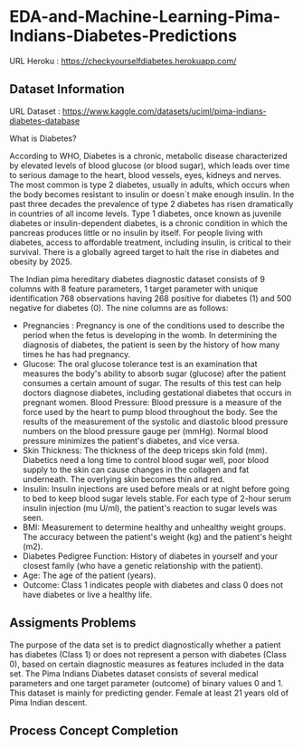 # EDA-and-Machine-Learning-Pima-Indians-Diabetes-Predictions

URL Heroku : https://checkyourselfdiabetes.herokuapp.com/

## Dataset Information 
URL Dataset : https://www.kaggle.com/datasets/uciml/pima-indians-diabetes-database

What is Diabetes?

According to WHO, Diabetes is a chronic, metabolic disease characterized by elevated levels of blood glucose (or blood sugar), which leads over time to serious damage to the heart, blood vessels, eyes, kidneys and nerves. The most common is type 2 diabetes, usually in adults, which occurs when the body becomes resistant to insulin or doesn`t make enough insulin. In the past three decades the prevalence of type 2 diabetes has risen dramatically in countries of all income levels. Type 1 diabetes, once known as juvenile diabetes or insulin-dependent diabetes, is a chronic condition in which the pancreas produces little or no insulin by itself. For people living with diabetes, access to affordable treatment, including insulin, is critical to their survival. There is a globally agreed target to halt the rise in diabetes and obesity by 2025.

The Indian pima hereditary diabetes diagnostic dataset consists of 9 columns with 8 feature parameters, 1 target parameter with unique identification 768 observations having 268 positive for diabetes (1) and 500 negative for diabetes (0). The nine columns are as follows:

- Pregnancies : Pregnancy is one of the conditions used to describe the period when the fetus is developing in the womb. In determining the diagnosis of diabetes, the patient is seen by the history of how many times he has had pregnancy.
- Glucose: The oral glucose tolerance test is an examination that measures the body's ability to absorb sugar (glucose) after the patient consumes a certain amount of sugar. The results of this test can help doctors diagnose diabetes, including gestational diabetes that occurs in pregnant women. Blood Pressure: Blood pressure is a measure of the force used by the heart to pump blood throughout the body. See the results of the measurement of the systolic and diastolic blood pressure numbers on the blood pressure gauge per (mmHg). Normal blood pressure minimizes the patient's diabetes, and vice versa.
- Skin Thickness: The thickness of the deep triceps skin fold (mm). Diabetics need a long time to control blood sugar well, poor blood supply to the skin can cause changes in the collagen and fat underneath. The overlying skin becomes thin and red.
- Insulin: Insulin injections are used before meals or at night before going to bed to keep blood sugar levels stable. For each type of 2-hour serum insulin injection (mu U/ml), the patient's reaction to sugar levels was seen.
- BMI: Measurement to determine healthy and unhealthy weight groups. The accuracy between the patient's weight (kg) and the patient's height (m2).
- Diabetes Pedigree Function: History of diabetes in yourself and your closest family (who have a genetic relationship with the patient).
- Age: The age of the patient (years).
- Outcome: Class 1 indicates people with diabetes and class 0 does not have diabetes or live a healthy life.

## Assigments Problems
The purpose of the data set is to predict diagnostically whether a patient has diabetes (Class 1) or does not represent a person with diabetes (Class 0), based on certain diagnostic measures as features included in the data set. The Pima Indians Diabetes dataset consists of several medical parameters and one target parameter (outcome) of binary values 0 and 1. This dataset is mainly for predicting gender. Female at least 21 years old of Pima Indian descent.

## Process Concept Completion

